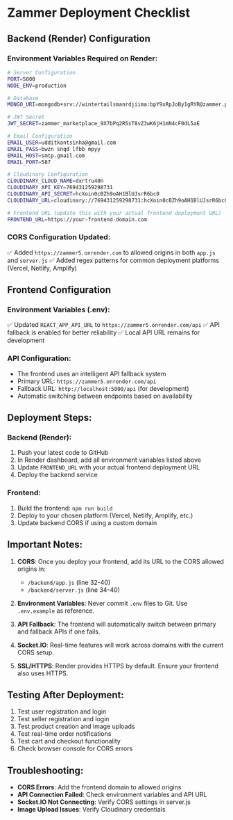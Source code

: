 # Zammer Deployment Checklist

## Backend (Render) Configuration

### Environment Variables Required on Render:
```bash
# Server Configuration
PORT=5000
NODE_ENV=production

# Database
MONGO_URI=mongodb+srv://wintertailsmanrdjiima:bpY9xRpJoBy1gRYR@zammer.pumbd8u.mongodb.net/?retryWrites=true&w=majority&appName=zammer

# JWT Secret
JWT_SECRET=zammer_marketplace_9X7bPq2R5sT8vZ3wK6jH1mN4cF0dL5aE

# Email Configuration
EMAIL_USER=udditkantsinha@gmail.com
EMAIL_PASS=bwzn snqd lfbb mpyy
EMAIL_HOST=smtp.gmail.com
EMAIL_PORT=587

# Cloudinary Configuration
CLOUDINARY_CLOUD_NAME=dxrtru40n
CLOUDINARY_API_KEY=769431259298731
CLOUDINARY_API_SECRET=hcXoin0cBZh9oAH1BlUJsrR6bc0
CLOUDINARY_URL=cloudinary://769431259298731:hcXoin0cBZh9oAH1BlUJsrR6bc0@dxrtru40n

# Frontend URL (update this with your actual frontend deployment URL)
FRONTEND_URL=https://your-frontend-domain.com
```

### CORS Configuration Updated:
✅ Added `https://zammer5.onrender.com` to allowed origins in both `app.js` and `server.js`
✅ Added regex patterns for common deployment platforms (Vercel, Netlify, Amplify)

## Frontend Configuration

### Environment Variables (.env):
✅ Updated `REACT_APP_API_URL` to `https://zammer5.onrender.com/api`
✅ API fallback is enabled for better reliability
✅ Local API URL remains for development

### API Configuration:
- The frontend uses an intelligent API fallback system
- Primary URL: `https://zammer5.onrender.com/api`
- Fallback URL: `http://localhost:5000/api` (for development)
- Automatic switching between endpoints based on availability

## Deployment Steps:

### Backend (Render):
1. Push your latest code to GitHub
2. In Render dashboard, add all environment variables listed above
3. Update `FRONTEND_URL` with your actual frontend deployment URL
4. Deploy the backend service

### Frontend:
1. Build the frontend: `npm run build`
2. Deploy to your chosen platform (Vercel, Netlify, Amplify, etc.)
3. Update backend CORS if using a custom domain

## Important Notes:

1. **CORS**: Once you deploy your frontend, add its URL to the CORS allowed origins in:
   - `/backend/app.js` (line 32-40)
   - `/backend/server.js` (line 34-40)

2. **Environment Variables**: Never commit `.env` files to Git. Use `.env.example` as reference.

3. **API Fallback**: The frontend will automatically switch between primary and fallback APIs if one fails.

4. **Socket.IO**: Real-time features will work across domains with the current CORS setup.

5. **SSL/HTTPS**: Render provides HTTPS by default. Ensure your frontend also uses HTTPS.

## Testing After Deployment:

1. Test user registration and login
2. Test seller registration and login
3. Test product creation and image uploads
4. Test real-time order notifications
5. Test cart and checkout functionality
6. Check browser console for CORS errors

## Troubleshooting:

- **CORS Errors**: Add the frontend domain to allowed origins
- **API Connection Failed**: Check environment variables and API URL
- **Socket.IO Not Connecting**: Verify CORS settings in server.js
- **Image Upload Issues**: Verify Cloudinary credentials